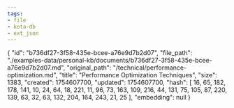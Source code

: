 ```yaml
---
tags:
- file
- kota-db
- ext_json
---
```

{
  "id": "b736df27-3f58-435e-bcee-a76e9d7b2d07",
  "file_path": "./examples-data/personal-kb/documents/b736df27-3f58-435e-bcee-a76e9d7b2d07.md",
  "original_path": "/technical/performance-optimization.md",
  "title": "Performance Optimization Techniques",
  "size": 1383,
  "created": 1754607700,
  "updated": 1754607700,
  "hash": [
    16,
    65,
    182,
    178,
    141,
    10,
    24,
    64,
    18,
    221,
    11,
    96,
    73,
    163,
    109,
    216,
    44,
    131,
    75,
    105,
    87,
    220,
    139,
    63,
    32,
    63,
    132,
    204,
    164,
    243,
    21,
    25
  ],
  "embedding": null
}